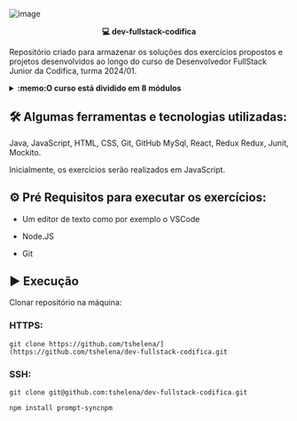 ![image](https://github.com/tshelena/dev-fullstack-codifica/assets/54648687/72144038-c7b1-4226-a45a-05e327e18439)


<p align="center">
    <b>💻 dev-fullstack-codifica</b>
</p>

Repositório criado para armazenar os soluções dos exercícios propostos e projetos desenvolvidos ao longo do curso de Desenvolvedor FullStack Junior da Codifica, turma 2024/01.


<details>
  <summary><strong>:memo:O curso está dividido em 8 módulos</strong></summary><br />

Módulo 1 - Introdução à Lógica de Programação

Módulo 2 - Introdução ao Controle de Versão com Git e Github

Módulo 3 - Fundamentos do Desenvolvimento Front-end

Módulo 4 - Desenvolvendo Front-end com ReactJS

Módulo 5 - Introdução à Linguagem Java

Módulo 6 - Fundamentos de Bancos de Dados Relacionais 

Módulo 7 - Desenvolvimento de API’s Rest com Spring Boot

Módulo 8 - Laboratório de Projeto Final
</details>

<h2> 🛠️ Algumas ferramentas e tecnologias utilizadas:</h2>

Java, JavaScript, HTML, CSS, Git, GitHub MySql, React, Redux Redux, Junit, Mockito.


Inicialmente, os exercícios serão realizados em JavaScript.

<h2> ⚙️ Pré Requisitos para executar os exercícios: </h2>

- Um editor de texto como por exemplo o VSCode

- Node.JS

- Git


<h2>▶️ Execução</h2> 

Clonar repositório na máquina:


### HTTPS:
`git clone https://github.com/tshelena/](https://github.com/tshelena/dev-fullstack-codifica.git`

### SSH:
`git clone git@github.com:tshelena/dev-fullstack-codifica.git`


`npm install prompt-syncnpm`


